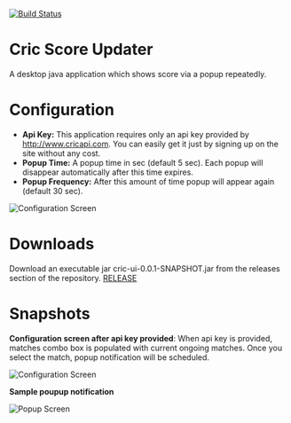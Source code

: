[![Build Status](https://travis-ci.org/hemantsonu20/cric-score-updater.svg?branch=master)](https://travis-ci.org/hemantsonu20/cric-score-updater)

# Cric Score Updater
A desktop java application which shows score via a popup repeatedly.

# Configuration
* **Api Key:** This application requires only an api key provided by http://www.cricapi.com. You can easily get it just by signing up on the site without any cost.
* **Popup Time:** A popup time in sec (default 5 sec). Each popup will disappear automatically after this time expires.
* **Popup Frequency:** After this amount of time popup will appear again (default 30 sec).

![Configuration Screen](docs/setting-frame.PNG)

# Downloads
Download an executable jar cric-ui-0.0.1-SNAPSHOT.jar from the releases section of the repository. [RELEASE](https://github.com/hemantsonu20/cric-score-updater/releases)

# Snapshots
**Configuration screen after api key provided**: When api key is provided, matches combo box is populated with current ongoing matches. Once you select the match, popup notification will be scheduled.

![Configuration Screen](docs/setting-frame-populated.PNG)

**Sample poupup notification**

![Popup Screen](docs/popup.PNG)
